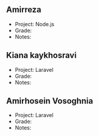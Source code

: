 ## Amirreza
- Project: Node.js
- Grade: 
- Notes: 


## Kiana kaykhosravi
- Project: Laravel
- Grade: 
- Notes: 


## Amirhosein Vosoghnia
- Project: Laravel
- Grade: 
- Notes: 